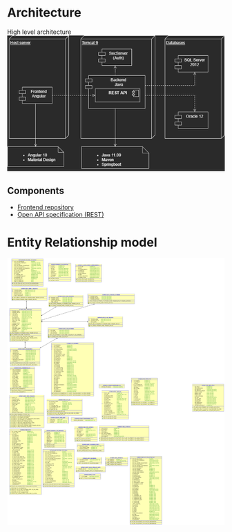 # Architecture

High level architecture
![High level architecture diagram](Architecture.png)

## Components

- [Frontend repository](https://git.gft.com/db-brasil-extrato-clientes/extrato-clientes-frontend)
- [Open API specification (REST)](extrato_report.yaml)

# Entity Relationship model

![MER](extrato-mer.png)
